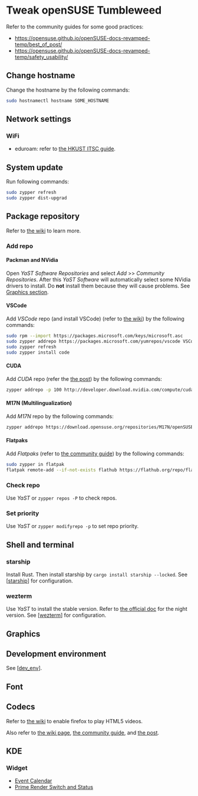 # Tweak openSUSE Tumbleweed

Refer to the community guides for some good practices:

- https://opensuse.github.io/openSUSE-docs-revamped-temp/best_of_post/
- https://opensuse.github.io/openSUSE-docs-revamped-temp/safety_usability/

## Change hostname

Change the hostname by the following commands:

```bash
sudo hostnamectl hostname SOME_HOSTNAME
```

## Network settings

### WiFi

- eduroam: refer to [the HKUST ITSC guide]( https://itsc.hkust.edu.hk/services/general-it-services/wifi/wi-fi-services/configuration-eduroam ).

## System update

Run following commands:

```bash
sudo zypper refresh
sudo zypper dist-upgrad
```

## Package repository

Refer to [the wiki]( https://en.opensuse.org/Package_repositories ) to learn more.

### Add repo

#### Packman and NVidia

Open *YaST Software Repositories* and select *Add* >> *Community Repositories*.  After this *YaST Software* will automatically select some NVidia drivers to install. Do **not** install them because they will cause problems. See [Graphics section](#graphics).

#### VSCode

Add *VSCode* repo (and install VSCode) (refer to [the wiki]( https://en.opensuse.org/Visual_Studio_Code#Install )) by the following commands:

```bash
sudo rpm --import https://packages.microsoft.com/keys/microsoft.asc
sudo zypper addrepo https://packages.microsoft.com/yumrepos/vscode VSCode
sudo zypper refresh
sudo zypper install code
```

#### CUDA

Add *CUDA* repo (refer the [the post]( https://www.reddit.com/r/openSUSE/comments/gaihe9/cuda_on_tumbleweed/ )) by the following commands:

```bash
zypper addrepo -p 100 http://developer.download.nvidia.com/compute/cuda/repos/opensuse15/x86_64/cuda-opensuse15.repo
```

#### M17N (Multilingualization)

Add *M17N* repo by the following commands:

```bash
zypper addrepo https://download.opensuse.org/repositories/M17N/openSUSE_Tumbleweed/M17N.repo
```

#### Flatpaks

Add *Flatpaks* (refer to [the community guide]( https://opensuse.github.io/openSUSE-docs-revamped-temp/best_of_post/#setup-your-tumbleweed-for-flatpaks )) by the following commands:

```bash
sudo zypper in flatpak
flatpak remote-add --if-not-exists flathub https://flathub.org/repo/flathub.flatpakrepo
```

### Check repo

Use *YaST* or `zypper repos -P` to check repos.

### Set priority

Use *YaST* or `zypper modifyrepo -p` to set repo priority.

## Shell and terminal

### starship

Install Rust. Then install starship by `cargo install starship --locked`. See [[starship]] for configuration.

### wezterm

Use *YaST* to install the stable version. Refer to [the official doc]( https://wezfurlong.org/wezterm/install/linux.html#installing-on-fedora-and-rpm-based-systems ) for the night version. See [[wezterm]] for configuration.

## Graphics

## Development environment

See [[dev_env]].

## Font

## Codecs

Refer to [the wiki]( https://en.opensuse.org/SDB:Firefox_MP4/H.264_Video_Support ) to enable firefox to play HTML5 videos.

Also refer to [the wiki page]( https://en.opensuse.org/SDB:Installing_codecs_from_Packman_repositories ), [the community guide]( https://opensuse.github.io/openSUSE-docs-revamped-temp/codecs/ ), and [the post]( https://www.reddit.com/r/openSUSE/comments/u0myze/some_youtube_videos_dont_play_on_firefox/ ).

## KDE

### Widget

- [Event Calendar]( https://store.kde.org/p/998901 )
- [Prime Render Switch and Status]( https://store.kde.org/p/1425330 )

[//begin]: # "Autogenerated link references for markdown compatibility"
[starship]: ../../../cross-platform/starship.md "starship"
[wezterm]: ../../../cross-platform/wezterm.md "wezterm"
[dev_env]: dev_env.md "Development Environment"
[//end]: # "Autogenerated link references"
